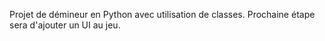Projet de démineur en Python avec utilisation de classes. Prochaine étape sera d'ajouter un UI au jeu.
